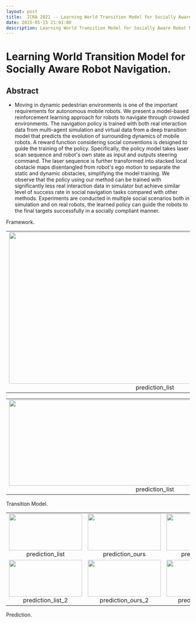 ```yaml
---
layout: post
title:  ICRA 2021 -- Learning World Transition Model for Socially Aware Robot Navigation
date: 2015-05-15 21:01:00
description: Learning World Transition Model for Socially Aware Robot Navigation
---
```

# Learning World Transition Model for Socially Aware Robot Navigation.

## Abstract
- Moving in dynamic pedestrian environments is one of the important requirements for autonomous mobile robots. We present a model-based reinforcement learning approach for robots to navigate through crowded environments. The navigation policy is trained with both real interaction data from multi-agent simulation and virtual data from a deep transition model that predicts the evolution of surrounding dynamics of mobile robots. A reward function considering social conventions is designed to guide the training of the policy. Specifically, the policy model takes laser scan sequence and robot's own state as input and outputs steering command. The laser sequence is further transformed into stacked local obstacle maps disentangled from robot's ego motion to separate the static and dynamic obstacles, simplifying the model training. We observe that the policy using our method can be trained with significantly less real interaction data in simulator but achieve similar level of success rate in social navigation tasks compared with other methods. Experiments are conducted in multiple social scenarios both in simulation and on real robots, the learned policy can guide the robots to the final targets successfully in a socially compliant manner.


<div class="row">
    <table>
    <tr>
        <td ><center><img src="{{ site.baseurl }}/assets/img/ICRA2021/framework.png" width="800" height="414"> prediction_list </center></td>
    </tr>
</div>
<div class="caption">
    Framework.
</div>

<div class="row">
    <table>
    <tr>
        <td ><center><img src="{{ site.baseurl }}/assets/img/ICRA2021/transition_model.png" width="800" height="234"> prediction_list </center></td>
    </tr>
    </table>
</div>
<div class="caption">
    Transition Model.
</div>

<table>
    <tr>
        <td ><center><img src="{{ site.baseurl }}/assets/img/ICRA2021/prediction_list.png" width="200" height="100"> prediction_list </center></td>
        <td ><center><img src="{{ site.baseurl }}/assets/img/ICRA2021/prediction_ours.png" width="200" height="100"> prediction_ours </center></td>
        <td ><center><img src="{{ site.baseurl }}/assets/img/ICRA2021/prediction_label.png" width="200" height="100"> prediction_label </center></td>
    </tr>
    <tr>
        <td ><center><img src="{{ site.baseurl }}/assets/img/ICRA2021/prediction_list_2.png" width="200" height="100"> prediction_list_2 </center></td>
        <td ><center><img src="{{ site.baseurl }}/assets/img/ICRA2021/prediction_ours_2.png" width="200" height="100"> prediction_ours_2 </center></td>
        <td ><center><img src="{{ site.baseurl }}/assets/img/ICRA2021/prediction_label_2.png" width="200" height="100"> prediction_label_2 </center></td>
    </tr>
</table>
<div class="caption">
    Prediction.
</div>


